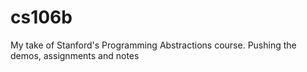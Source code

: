 # cs106b
My take of Stanford's Programming Abstractions course. Pushing the demos, assignments and notes
